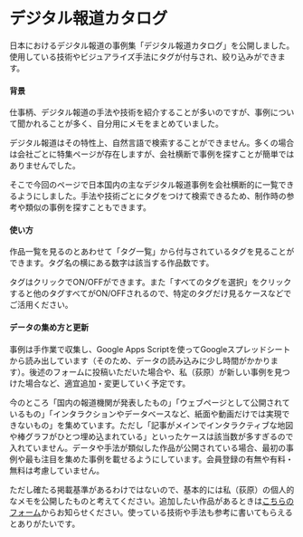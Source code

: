 # デジタル報道カタログ


日本におけるデジタル報道の事例集「デジタル報道カタログ」を公開しました。使用している技術やビジュアライズ手法にタグが付与され、絞り込みができます。



#### 背景

仕事柄、デジタル報道の手法や技術を紹介することが多いのですが、事例について聞かれることが多く、自分用にメモをまとめていました。

デジタル報道はその特性上、自然言語で検索することができません。多くの場合は会社ごとに特集ページが存在しますが、会社横断で事例を探すことが簡単ではありませんでした。

そこで今回のページで日本国内の主なデジタル報道事例を会社横断的に一覧できるようにしました。手法や技術ごとにタグをつけて検索できるため、制作時の参考や類似の事例を探すこともできます。



#### 使い方

作品一覧を見るのとあわせて「タグ一覧」から付与されているタグを見ることができます。タグ名の横にある数字は該当する作品数です。

タグはクリックでON/OFFができます。また「すべてのタグを選択」をクリックすると他のタグすべてがON/OFFされるので、特定のタグだけ見るケースなどでご活用ください。



#### データの集め方と更新

事例は手作業で収集し、Google Apps Scriptを使ってGoogleスプレッドシートから読み出しています（そのため、データの読み込みに少し時間がかかります）。後述のフォームに投稿いただいた場合や、私（荻原）が新しい事例を見つけた場合など、適宜追加・変更していく予定です。

今のところ「国内の報道機関が発表したもの」「ウェブページとして公開されているもの」「インタラクションやデータベースなど、紙面や動画だけでは実現できないもの」を集めています。ただし「記事がメインでインタラクティブな地図や棒グラフがひとつ埋め込まれている」といったケースは該当数が多すぎるので入れていません。データや手法が類似した作品が公開されている場合、最初の事例や最も注目を集めた事例を載せるようにしています。会員登録の有無や有料・無料は考慮していません。

ただし確たる掲載基準があるわけではないので、基本的には私（荻原）の個人的なメモを公開したものと考えてください。追加したい作品があるときは[こちらのフォーム](https://docs.google.com/forms/d/e/1FAIpQLSc1FGsQ_BAMIj4FmoTxnOiHIQCFeowg-eFlDeX_9SyBfKWjjw/viewform)からお知らせください。使っている技術や手法も参考に書いてもらえるとありがたいです。

